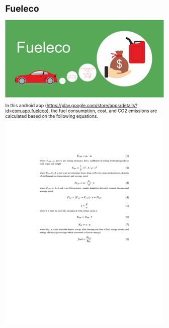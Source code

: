 # Fueleco
![](/app/fueleco.png)

In this android app (https://play.google.com/store/apps/details?id=com.app.fueleco), the fuel consumption, cost, and CO2 emissions are calculated based on the following equations. 
![](/app/equation.png)
